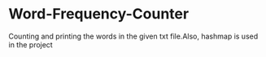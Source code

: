 # Word-Frequency-Counter
Counting and printing the words in the given txt file.Also, hashmap is used in the project
